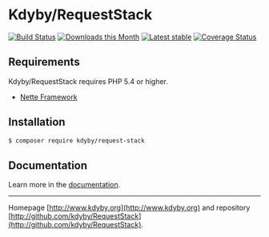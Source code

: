 Kdyby/RequestStack
======

[![Build Status](https://travis-ci.org/Kdyby/RequestStack.svg?branch=master)](https://travis-ci.org/Kdyby/RequestStack)
[![Downloads this Month](https://img.shields.io/packagist/dm/kdyby/request-stack.svg)](https://packagist.org/packages/kdyby/request-stack)
[![Latest stable](https://img.shields.io/packagist/v/kdyby/request-stack.svg)](https://packagist.org/packages/kdyby/request-stack)
[![Coverage Status](https://coveralls.io/repos/github/Kdyby/RequestStack/badge.svg?branch=master)](https://coveralls.io/github/Kdyby/RequestStack?branch=master)



Requirements
------------

Kdyby/RequestStack requires PHP 5.4 or higher.

- [Nette Framework](https://github.com/nette/nette)


Installation
------------

```sh
$ composer require kdyby/request-stack
```


Documentation
------------

Learn more in the [documentation](https://github.com/Kdyby/RequestStack/blob/master/docs/en/index.md).


-----

Homepage [http://www.kdyby.org](http://www.kdyby.org) and repository [http://github.com/kdyby/RequestStack](http://github.com/kdyby/RequestStack).
